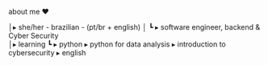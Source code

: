 about me ♥︎


│▸ she/her - brazilian - (pt/br + english)
│   ┗ ▸ software engineer, backend & Cyber Security                                               
│▸ learning
    ┗ ▸  python
      ▸  python for data analysis
      ▸  introduction to cybersecurity
      ▸  english
